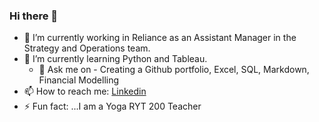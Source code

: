 ### Hi there 👋

- 🔭 I’m currently working in Reliance as an Assistant Manager in the Strategy and Operations team.
- 🌱 I’m currently learning Python and Tableau.
  - 💬 Ask me on - Creating a Github portfolio, Excel, SQL, Markdown, Financial Modelling
- 📫 How to reach me: [Linkedin](www.linkedin.com/in/ankita-kumari17)
- ⚡ Fun fact: ...I am a Yoga RYT 200 Teacher
